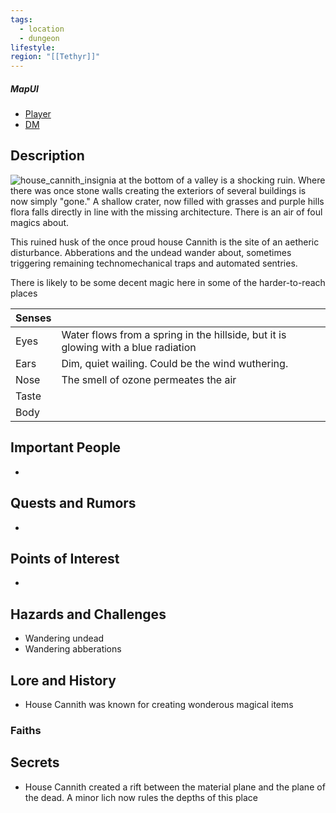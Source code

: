 ```yaml
---
tags:
  - location
  - dungeon
lifestyle: 
region: "[[Tethyr]]"
---
```


##### MapUI
- [Player](https://www.mipui.net/app/index.html?mid=mqr41hyzfu1) 
- [DM](https://www.mipui.net/app/index.html?mid=mqr41hyzfu1&secret=slfe3h8pyen)
## Description
![house_cannith_insignia](https://static.wikia.nocookie.net/eberron/images/b/bf/Dragonmarked_House_COA_Cannith.jpg/revision/latest?cb=20220509100729)
at the bottom of a valley is a shocking ruin. Where there was once stone walls creating the exteriors of several buildings is now simply "gone." A shallow crater, now filled with grasses and purple hills flora falls directly in line with the missing architecture. There is an air of foul magics about.

This ruined husk of the once proud house Cannith is the site of an aetheric disturbance. Abberations and the undead wander about, sometimes triggering remaining technomechanical traps and automated sentries.

There is likely to be some decent magic here in some of the harder-to-reach places

| Senses |                                                                                    |
| ------ | ---------------------------------------------------------------------------------- |
| Eyes   | Water flows from a spring in the hillside, but it is glowing with a blue radiation |
| Ears   | Dim, quiet wailing. Could be the wind wuthering.                                   |
| Nose   | The smell of ozone permeates the air                                               |
| Taste  |                                                                                    |
| Body   |                                                                                    |

## Important People
- 
## Quests and Rumors
- 
## Points of Interest
- 
## Hazards and Challenges
- Wandering undead
- Wandering abberations
## Lore and History
- House Cannith was known for creating wonderous magical items
### Faiths
## Secrets
- House Cannith created a rift between the material plane and the plane of the dead. A minor lich now rules the depths of this place